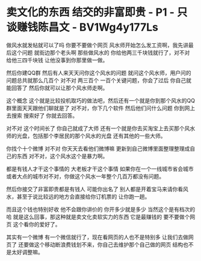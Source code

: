 # 卖文化的东西 结交的非富即贵 - P1 - 只谈赚钱陈昌文 - BV1Wg4y177Ls

做风水就发帖就可以了吗 你要不要做个网页 风水师开始怎么发工资啊，我先讲最后这个问题 就街边那个老头啊 那些做风水的 你给他两三千块钱就行了，对不对 给他三四千块钱 让他没事到你那里做一做。

然后你建QQ群 然后有人来天天问你这个风水的问题 就问这个风水师，用户问的问题总共就那么几百个 对不对 两三百个 一百个关键问题，你会了过后 你自己就能回答了 然后你就可以让那个风水师走啊。

这个概念 这个就是比较投机取巧的做法吧，然后还有一个就是你到那个风水的QQ群里面天天跟他们聊就是了 对不对，你下几个软件 然后他们问什么问题 你到网上去搜索 搜索好了 你就去回答。

对不对 这个时间长了 你自己就成了大师 还有一个就是你去买淘宝上去买那个风水师的光盘，包括那个李居民的那个风水的光盘 还有其他的一些大师。

你找个十个微博 对不对 你天天去看他们微博嘛 更新到自己微博里面整理整理成自己的东西 对不对，这个风水这个是暴力啊。

都是有钱人才干这个事情的 大老板才干这个事情 如果你在一个一线城市省会城市或者大点的城市对不对，你做这个风水一年整个几百万都没有问题。

然后你接交了非富即贵都是有钱人 可能你出名了 别人都是开着宝马来请你看风水，甚至于说比较远的地方会直接给你订机票的 让你跑一趟。

而且这个钱也特别好收 他不会跟你讲价的 你开多少就是多少 当然这个是有档次的哈 就是这么回事，那这种就是卖文化卖软实力的东西 它是最赚钱的 要不要做个网页 这个看你的爱好了。

其实有一个微博 有一个微信就行了，现在看网页的人也不是特别多 让我们去做网页了 还要做这个移动断浪费钱划不来，你自己去维护那个自己做的网页 结构也不是太好调整嘛。

